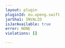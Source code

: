 ```yaml
---
layout: plugin
pluginId: eu.openg.swift
jarSha1: INVALID
isJarAvailable: true
error: NONE
violations: []

---
```

